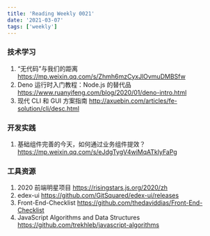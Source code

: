 ```yaml
---
title: 'Reading Weekly 0021'
date: '2021-03-07'
tags: ['weekly']
---
```


### 技术学习

1. “无代码”与我们的距离 https://mp.weixin.qq.com/s/Zhmh6mzCyxJlOvmuDMBSfw
2. Deno 运行时入门教程：Node.js 的替代品 https://www.ruanyifeng.com/blog/2020/01/deno-intro.html
3. 现代 CLI 和 GUI 方案指南 http://axuebin.com/articles/fe-solution/cli/desc.html

### 开发实践

1. 基础组件完善的今天，如何通过业务组件提效？ https://mp.weixin.qq.com/s/eJdgTygV4wiMqATklyFaPg

### 工具资源

1. 2020 前端明星项目 https://risingstars.js.org/2020/zh
2. edex-ui https://github.com/GitSquared/edex-ui/releases
3. Front-End-Checklist https://github.com/thedaviddias/Front-End-Checklist
4. JavaScript Algorithms and Data Structures https://github.com/trekhleb/javascript-algorithms
